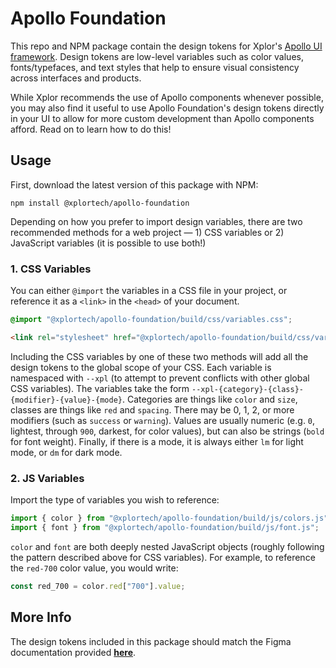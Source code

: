 # Apollo Foundation

This repo and NPM package contain the design tokens for Xplor's [Apollo UI framework](https://github.com/xplor/apollo). Design tokens are low-level variables such as color values, fonts/typefaces, and text styles that help to ensure visual consistency across interfaces and products.

While Xplor recommends the use of Apollo components whenever possible, you may also find it useful to use Apollo Foundation's design tokens directly in your UI to allow for more custom development than Apollo components afford. Read on to learn how to do this!

## Usage

First, download the latest version of this package with NPM:

```
npm install @xplortech/apollo-foundation
```

Depending on how you prefer to import design variables, there are two recommended methods for a web project &mdash; 1) CSS variables or 2) JavaScript variables (it is possible to use both!)

### 1. CSS Variables

You can either `@import` the variables in a CSS file in your project, or reference it as a `<link>` in the `<head>` of your document.

```css
@import "@xplortech/apollo-foundation/build/css/variables.css";
```

```html
<link rel="stylesheet" href="@xplortech/apollo-foundation/build/css/variables.css">
```

Including the CSS variables by one of these two methods will add all the design tokens to the global scope of your CSS. Each variable is namespaced with `--xpl` (to attempt to prevent conflicts with other global CSS variables). The variables take the form `--xpl-{category}-{class}-{modifier}-{value}-{mode}`. Categories are things like `color` and `size`, classes are things like `red` and `spacing`. There may be 0, 1, 2, or more modifiers (such as `success` or `warning`). Values are usually numeric (e.g. `0`, lightest, through `900`, darkest, for color values), but can also be strings (`bold` for font weight). Finally, if there is a mode, it is always either `lm` for light mode, or `dm` for dark mode.

### 2. JS Variables

Import the type of variables you wish to reference:

```js
import { color } from "@xplortech/apollo-foundation/build/js/colors.js";
import { font } from "@xplortech/apollo-foundation/build/js/font.js"; 
```

`color` and `font` are both deeply nested JavaScript objects (roughly following the pattern described above for CSS variables). For example, to reference the `red-700` color value, you would write:

```js
const red_700 = color.red["700"].value;
```

## More Info

The design tokens included in this package should match the Figma documentation provided [**here**](https://www.figma.com/file/qRzFFgT4Fy8p9GpUmV0g5E/Apollo-Foundation?node-id=2609%3A67938).
